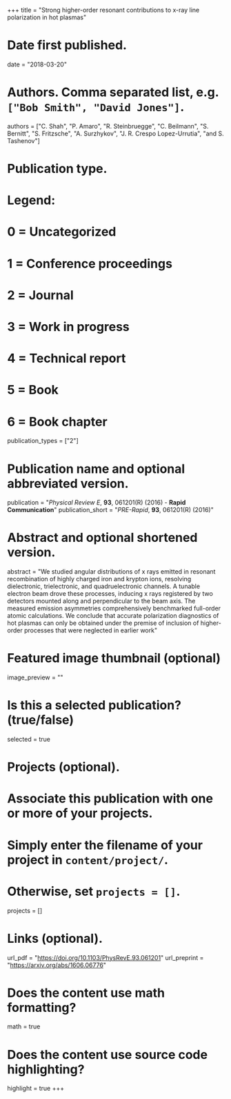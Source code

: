+++
title = "Strong higher-order resonant contributions to x-ray line polarization in hot plasmas"

# Date first published.
date = "2018-03-20"

# Authors. Comma separated list, e.g. `["Bob Smith", "David Jones"]`.
authors = ["C. Shah", "P. Amaro", "R. Steinbruegge", "C. Beilmann", "S. Bernitt", "S. Fritzsche", "A. Surzhykov", "J. R. Crespo Lopez-Urrutia", "and S. Tashenov"]

# Publication type.
# Legend:
# 0 = Uncategorized
# 1 = Conference proceedings
# 2 = Journal
# 3 = Work in progress
# 4 = Technical report
# 5 = Book
# 6 = Book chapter
publication_types = ["2"]

# Publication name and optional abbreviated version.
publication = "*Physical Review E*, **93**, 061201(R) (2016) - **Rapid Communication**"
publication_short = "*PRE-Rapid*, **93**, 061201(R) (2016)"

# Abstract and optional shortened version.
abstract = "We studied angular distributions of x rays emitted in resonant recombination of highly charged iron and krypton ions, resolving dielectronic, trielectronic, and quadruelectronic channels. A tunable electron beam drove these processes, inducing x rays registered by two detectors mounted along and perpendicular to the beam axis. The measured emission asymmetries comprehensively benchmarked full-order atomic calculations. We conclude that accurate polarization diagnostics of hot plasmas can only be obtained under the premise of inclusion of higher-order processes that were neglected in earlier work"

# Featured image thumbnail (optional)
image_preview = ""

# Is this a selected publication? (true/false)
selected = true

# Projects (optional).
#   Associate this publication with one or more of your projects.
#   Simply enter the filename of your project in `content/project/`.
#   Otherwise, set `projects = []`.
projects = []

# Links (optional).
url_pdf = "https://doi.org/10.1103/PhysRevE.93.061201"
url_preprint = "https://arxiv.org/abs/1606.06776"

# Does the content use math formatting?
math = true

# Does the content use source code highlighting?
highlight = true
+++
